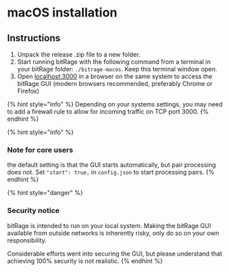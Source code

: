 # macOS installation

## Instructions

1. Unpack the release .zip file to a new folder.
2. Start running bitRage with the following command from a terminal in your bitRage folder:  `./bitrage-macos`. Keep this terminal window open.
3. Open [localhost:3000](http://localhost:5000) in a browser on the same system to access the bitRage GUI \(modern browsers recommended, preferably Chrome or Firefox\)

{% hint style="info" %}
Depending on your systems settings, you may need to add a firewall rule to allow for incoming traffic on TCP port 3000.
{% endhint %}

{% hint style="info" %}
### Note for core users

the default setting is that the GUI starts automatically, but pair processing does not. Set `"start": true,` in `config.json` to start processing pairs.
{% endhint %}

{% hint style="danger" %}
### Security notice

bitRage is intended to run on your local system. Making the bitRage GUI available from outside networks is inherently risky, only do so on your own responsibility.

Considerable efforts went into securing the GUI, but please understand that achieving 100% security is not realistic.
{% endhint %}

